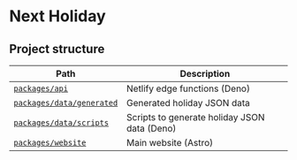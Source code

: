 # Next Holiday

## Project structure

| Path                                                  | Description                                  |
| ----------------------------------------------------- | -------------------------------------------- |
| [`packages/api`](packages/api/)                       | Netlify edge functions (Deno)                |
| [`packages/data/generated`](packages/data/generated/) | Generated holiday JSON data                  |
| [`packages/data/scripts`](packages/data/scripts/)     | Scripts to generate holiday JSON data (Deno) |
| [`packages/website`](packages/website/)               | Main website (Astro)                         |
